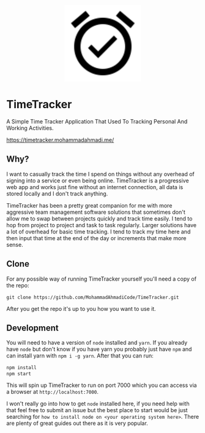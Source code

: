 <p align="center">
    <img src="https://raw.githubusercontent.com/MohammadAhmadiCode/TimeTracker/master/public/static/logo.png"
         width="200"
         height="200"
         alt="TimeTracker Logo" />
</p>

# TimeTracker

A Simple Time Tracker Application That Used To Tracking Personal And Working Activities.

https://timetracker.mohammadahmadi.me/

## Why?

I want to casually track the time I spend on things without any overhead of
signing into a service or even being online. TimeTracker is a progressive web app
and works just fine without an internet connection, all data is stored locally
and I don't track anything.

TimeTracker has been a pretty great companion for me with more aggressive team
management software solutions that sometimes don't allow me to swap between
projects quickly and track time easily. I tend to hop from project to project
and task to task regularly. Larger solutions have a lot of overhead for basic
time tracking. I tend to track my time here and then input that time at the end
of the day or increments that make more sense.

## Clone

For any possible way of running TimeTracker yourself you'll need a copy of the
repo:

    git clone https://github.com/MohammadAhmadiCode/TimeTracker.git

After you get the repo it's up to you how you want to use it.

## Development

You will need to have a version of `node` installed and `yarn`. If you already
have `node` but don't know if you have yarn you probably just have `npm` and
can install yarn with `npm i -g yarn`. After that you can run:

    npm install
    npm start

This will spin up TimeTracker to run on port 7000 which you can access via a
browser at `http://localhost:7000`.

I won't really go into how to get `node` installed here, if you need help with
that feel free to submit an issue but the best place to start would be just
searching for `how to install node on <your operating system here>`. There are
plenty of great guides out there as it is very popular.


